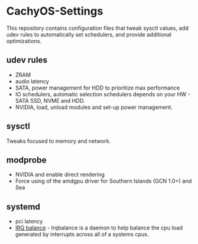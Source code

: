 # CachyOS-Settings
This repository contains configuration files that tweak sysctl values, add udev rules to automatically set schedulers, and provide additional optimizations.

## udev rules
- ZRAM
- audio latency
- SATA, power management for HDD to prioritize max performance 
- IO schedulers, automatic selection schedulers depends on your HW - SATA SSD, NVME and HDD.
- NVIDIA, load, unload modules and set-up power management. 

## sysctl
Tweaks focused to memory and network.

## modprobe
- NVIDIA and enable direct rendering
- Force using of the amdgpu driver for Southern Islands (GCN 1.0+) and Sea

## systemd
- pci latency
- [IRQ balance](https://github.com/Irqbalance/irqbalance) - Irqbalance is a daemon to help balance the cpu load generated by interrupts across all of a systems cpus.
